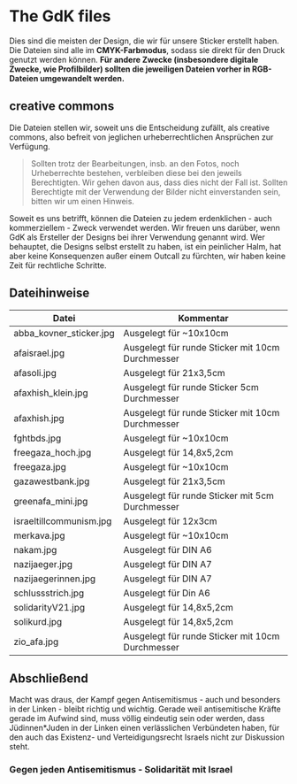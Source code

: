 # The GdK files
Dies sind die meisten der Design, die wir für unsere Sticker erstellt haben. Die Dateien sind alle im **CMYK-Farbmodus**, sodass sie direkt für den Druck genutzt werden können. **Für andere Zwecke (insbesondere digitale Zwecke, wie Profilbilder) sollten die jeweiligen Dateien vorher in RGB-Dateien umgewandelt werden.**
## creative commons
Die Dateien stellen wir, soweit uns die Entscheidung zufällt, als creative commons, also befreit von jeglichen urheberrechtlichen Ansprüchen zur Verfügung. 
>Sollten trotz der Bearbeitungen, insb. an den Fotos, noch Urheberrechte bestehen, verbleiben diese bei den jeweils Berechtigten. Wir gehen davon aus, dass dies nicht der Fall ist. Sollten Berechtigte mit der Verwendung der Bilder nicht einverstanden sein, bitten wir um einen Hinweis.

Soweit es uns betrifft, können die Dateien zu jedem erdenklichen - auch kommerziellem - Zweck verwendet werden. Wir freuen uns darüber, wenn GdK als Ersteller der Designs bei ihrer Verwendung genannt wird. Wer behauptet, die Designs selbst erstellt zu haben, ist ein peinlicher Halm, hat aber keine Konsequenzen außer einem Outcall zu fürchten, wir haben keine Zeit für rechtliche Schritte.

## Dateihinweise
Datei                   |  Kommentar
-------------           | -------------
abba_kovner_sticker.jpg |  Ausgelegt für ~10x10cm
afaisrael.jpg           |  Ausgelegt für runde Sticker mit 10cm Durchmesser
afasoli.jpg             |  Ausgelegt für 21x3,5cm
afaxhish_klein.jpg      |  Ausgelegt für runde Sticker 5cm Durchmesser
afaxhish.jpg            |  Ausgelegt für runde Sticker mit 10cm Durchmesser
fghtbds.jpg             |  Ausgelegt für ~10x10cm
freegaza_hoch.jpg       |  Ausgelegt für 14,8x5,2cm
freegaza.jpg            |  Ausgelegt für ~10x10cm
gazawestbank.jpg        |  Ausgelegt für 21x3,5cm
greenafa_mini.jpg       |  Ausgelegt für runde Sticker mit 5cm Durchmesser
israeltillcommunism.jpg |  Ausgelegt für 12x3cm
merkava.jpg             |  Ausgelegt für ~10x10cm
nakam.jpg               |  Ausgelegt für DIN A6
nazijaeger.jpg          |  Ausgelegt für DIN A7
nazijaegerinnen.jpg     |  Ausgelegt für DIN A7
schlussstrich.jpg       |  Ausgelegt für Din A6
solidarityV21.jpg       |  Ausgelegt für 14,8x5,2cm
solikurd.jpg            |  Ausgelegt für 14,8x5,2cm
zio_afa.jpg             |  Ausgelegt für runde Sticker mit 10cm Durchmesser

## Abschließend
Macht was draus, der Kampf gegen Antisemitismus - auch und besonders in der Linken - bleibt richtig und wichtig. Gerade weil antisemitische Kräfte gerade im Aufwind sind, muss völlig eindeutig sein oder werden, dass Jüdinnen*Juden in der Linken einen verlässlichen Verbündeten haben, für den auch das Existenz- und Verteidigungsrecht Israels nicht zur Diskussion steht.
### Gegen jeden Antisemitismus - Solidarität mit Israel
